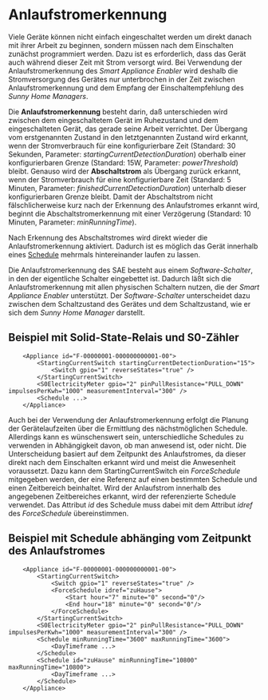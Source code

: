 # Anlaufstromerkennung

Viele Geräte können nicht einfach eingeschaltet werden um direkt danach mit ihrer Arbeit zu beginnen, sondern müssen nach dem Einschalten zunächst programmiert werden. Dazu ist es erforderlich, dass das Gerät auch während dieser Zeit mit Strom versorgt wird. Bei Verwendung der Anlaufstromerkennung des *Smart Appliance Enabler* wird deshalb die Stromversorgung des Gerätes nur unterbrochen in der Zeit zwischen Anlaufstromerkennung und dem Empfang der Einschaltempfehlung des *Sunny Home Managers*.

Die **Anlaufstromerkennung** besteht darin, daß unterschieden wird zwischen dem eingeschaltetem Gerät im Ruhezustand und dem eingeschalteten Gerät, das gerade seine Arbeit verrichtet. Der Übergang vom erstgenannten Zustand in den letztgenannten Zustand wird erkannt, wenn der Stromverbrauch für eine konfigurierbare Zeit (Standard: 30 Sekunden, Parameter: *startingCurrentDetectionDuration*) oberhalb einer konfigurierbaren Grenze (Standard: 15W, Parameter: *powerThreshold*) bleibt. Genauso wird der **Abschaltstrom** als Übergang zurück erkannt, wenn der Stromverbrauch für eine konfigurierbare Zeit (Standard: 5 Minuten, Parameter: *finishedCurrentDetectionDuration*) unterhalb dieser konfigurierbaren Grenze bleibt. Damit der Abschaltstrom nicht fälschlicherweise kurz nach der Erkennung des Anlaufstromes erkannt wird, beginnt die Abschaltstromerkennung mit einer Verzögerung (Standard: 10 Minuten, Parameter: *minRunningTime*).

Nach Erkennung des Abschaltstromes wird direkt wieder die Anlaufstromerkennung aktiviert. Dadurch ist es möglich das Gerät innerhalb eines [Schedule](https://github.com/camueller/SmartApplianceEnabler/blob/master/doc/Configuration_DE.md#planung-der-gerätelaufzeiten) mehrmals hintereinander laufen zu lassen.

Die Anlaufstromerkennung des SAE besteht aus einem *Software-Schalter*, in den der eigentliche Schalter eingebettet ist. Dadurch läßt sich die Anlaufstromerkennung mit allen physischen Schaltern nutzen, die der *Smart Appliance Enabler* unterstützt. Der *Software-Schalter* unterscheidet dazu zwischen dem Schaltzustand des Gerätes und dem Schaltzustand, wie er sich dem *Sunny Home Manager* darstellt.

## Beispiel mit Solid-State-Relais und S0-Zähler
```
    <Appliance id="F-00000001-000000000001-00">
        <StartingCurrentSwitch startingCurrentDetectionDuration="15">
            <Switch gpio="1" reverseStates="true" />
        </StartingCurrentSwitch>
        <S0ElectricityMeter gpio="2" pinPullResistance="PULL_DOWN" impulsesPerKwh="1000" measurementInterval="300" />
        <Schedule ...>
    </Appliance>
```

Auch bei der Verwendung der Anlaufstromerkennung erfolgt die Planung der Gerätelaufzeiten über die Ermittlung des nächstmöglichen Schedule. Allerdings kann es wünschenswert sein, unterschiedliche Schedules zu verwenden in Abhängigkeit davon, ob man anwesend ist, oder nicht. Die Unterscheidung basiert auf dem Zeitpunkt des Anlaufstromes, da dieser direkt nach dem Einschalten erkannt wird und meist die Anwesenheit voraussetzt. Dazu kann dem StartingCurrentSwitch ein *ForceSchedule* mitgegeben werden, der eine Referenz auf einen bestimmten Schedule und einen Zeitbereich beinhaltet. Wird der Anlaufstrom innerhalb des angegebenen Zeitbereiches erkannt, wird der referenzierte Schedule verwendet. Das Attribut *id* des Schedule muss dabei mit dem Attribut *idref* des *ForceSchedule* übereinstimmen.


## Beispiel mit Schedule abhänging vom Zeitpunkt des Anlaufstromes
```
    <Appliance id="F-00000001-000000000001-00">
        <StartingCurrentSwitch>
            <Switch gpio="1" reverseStates="true" />
            <ForceSchedule idref="zuHause">
                <Start hour="7" minute="0" second="0"/>
                <End hour="18" minute="0" second="0"/>
            </ForceSchedule>
        </StartingCurrentSwitch>
        <S0ElectricityMeter gpio="2" pinPullResistance="PULL_DOWN" impulsesPerKwh="1000" measurementInterval="300" />
        <Schedule minRunningTime="3600" maxRunningTime="3600">
            <DayTimeframe ...>
        </Schedule>
        <Schedule id="zuHause" minRunningTime="10800" maxRunningTime="10800">
            <DayTimeframe ...>
        </Schedule>
    </Appliance>
```

